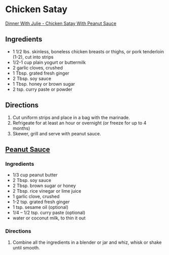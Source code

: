 # Chicken Satay

[Dinner With Julie - Chicken Satay With Peanut Sauce](http://www.dinnerwithjulie.com/2016/04/27/chicken-satay-with-peanut-sauce/)

## Ingredients

- 1 1/2 lbs. skinless, boneless chicken breasts or thighs, or pork tenderloin
  (1-2), cut into strips
- 1/2-1 cup plain yogurt or buttermilk
- 2 garlic cloves, crushed
- 1 Tbsp. grated fresh ginger
- 2 Tbsp. soy sauce
- 1 Tbsp. honey or brown sugar
- 2 tsp. curry paste or powder

## Directions

1. Cut uniform strips and place in a bag with the marinade.
2. Refrigeate for at least an hour or overnight (or freeze for up to 4 months)
3. Skewer, grill and serve with peanut sauce.

## [Peanut Sauce](#peanut-sauce)

### Ingredients

- 1/3 cup peanut butter
- 2 Tbsp. soy sauce
- 2 Tbsp. brown sugar or honey
- 2 Tbsp. rice vinegar or lime juice
- 1 garlic clove, crushed
- 1-2 tsp. grated fresh ginger
- 1 tsp. sesame oil (optional)
- 1/4 – 1/2 tsp. curry paste (optional)
- water or coconut milk, to thin it out

### Directions

1. Combine all the ingredients in a blender or jar and whiz, whisk or shake
   until smooth.
